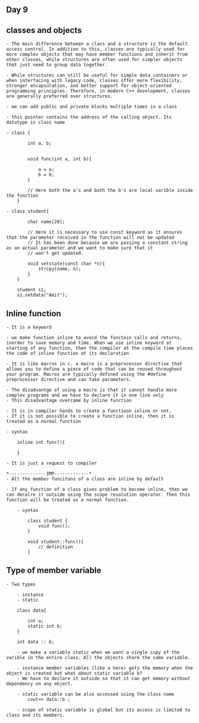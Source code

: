 ## Day 9

## classes and objects

    - The main difference between a class and a structure is the default access control. In addition to this, classes are typically used for more complex objects that may have member functions and inherit from other classes, while structures are often used for simpler objects that just need to group data together.

    - While structures can still be useful for simple data containers or when interfacing with legacy code, classes offer more flexibility, stronger encapsulation, and better support for object-oriented programming principles. Therefore, in modern C++ development, classes are generally preferred over structures.

    - we can add public and private blocks multiple times in a class

    - this pointer contains the address of the calling object. Its datatype is class name

    - class {

            int a, b;


            void func(int a, int b){

                a = a;
                b = b;
            }

            // Here both the a's and both the b's are local varible inside the function
        }
    
    - class student{

            char name[20];

            // Here it is necessary to use const keyword as it ensures that the parameter received in the function will not be updated
            // It has been done because we are passing a constant string as an actual parameter and we want to make sure that it
            // won't get updated.

            void setstate(const char *n){
                strcpy(name, n);
            }
        }

        student s1;
        s1.setdata("Amit");


## Inline function 

    - It is a keyword 

    - we make function inline to avoid the functoin calls and returns, inorder to save memory and time. When we use inline keyword at starting of any function, then the compiler at the compile time places the code of inline function at its declaration

    - It is like macros in c. a macro is a preprocessor directive that allows you to define a piece of code that can be reused throughout your program. Macros are typically defined using the #define preprocessor directive and can take parameters.
    
    - The disadvantge of using a macro is that it cannot handle more complex programs and we have to declare it in one line only
    - This disadvantage overcame by inline function

    - It is in compiler hands to create a functioon inline or not.
    - If it is not possible to create a function inline, then it is treated as a normal function

    - syntax 

        inline int func(){

        }
    
    - It is just a request to compiler

    *--------------IMP-------------*
    - All the member funcitons of a class are inline by default

    - If any function of a class gives problem to become inline, then we can decalre it outside using the scope resolution operator. Then this function will be treated as a normal function.

        - syntax

            class student {
                void func();
            }

            void student::func(){
                // definition
            }

## Type of member variable

    - Two types

        - instance
        - static

        class data{

            int a;
            static int b;
        }

        int data :: b;

        - we make a variable static when we want a single copy of the varible in the entire class. All the objects share the same variable.

        - instance member variables (like a here) gets the memory when the object is created but what about static variable b?
        - We have to declare it outside so that it can get memory without dependency on any object.

        - static variable can be also accessed using the class name
            cout<< data::b ;

        - scope of static variable is global but its access is limited to class and its members.




